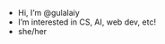 - Hi, I’m @gulalaiy
- I’m interested in CS, AI, web dev, etc!
- she/her



<!---
gulalaiy/gulalaiy is a ✨ special ✨ repository because its `README.md` (this file) appears on your GitHub profile.
You can click the Preview link to take a look at your changes.
--->
